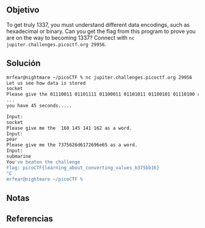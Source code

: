 ## Objetivo
To get truly 1337, you must understand different data encodings, such as hexadecimal or binary. Can you get the flag from this program to prove you are on the way to becoming 1337? Connect with `nc jupiter.challenges.picoctf.org 29956`.

## Solución

```bash
mrfear@nightmare ~/picoCTF % nc jupiter.challenges.picoctf.org 29956
Let us see how data is stored
socket
Please give the 01110011 01101111 01100011 01101011 01100101 01110100 as a word.
...
you have 45 seconds.....

Input:
socket
Please give me the  160 145 141 162 as a word.
Input:
pear
Please give me the 7375626d6172696e65 as a word.
Input:
submarine
You've beaten the challenge
Flag: picoCTF{learning_about_converting_values_b375bb16}
^C
mrfear@nightmare ~/picoCTF %
```

## Notas


## Referencias